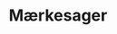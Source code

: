 ---
title: "Mærkesager"
draft: false
# page title background image
bg_image: "images/backgrounds/pexels-pixabay-415722.jpg"
# meta description
description : "Lorem ipsum dolor sit amet, consectetur adipisicing elit, sed do eiusmod tempor incididunt ut labore. dolore magna aliqua. Ut enim ad minim veniam, quis nostrud."
---